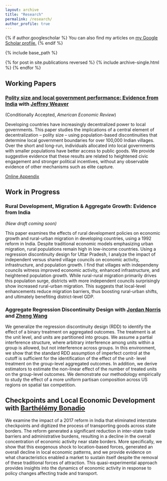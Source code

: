 ```yaml
---
layout: archive
title: "Research"
permalink: /research/
author_profile: true
---
```


{% if author.googlescholar %}
  You can also find my articles on <u><a href="{{author.googlescholar}}">my Google Scholar profile</a>.</u>
{% endif %}

{% include base_path %} 

{% for post in site.publications reversed %}
  {% include archive-single.html %}
{% endfor %}

## Working Papers

### [Polity size and local government performance: Evidence from India](https://www.dropbox.com/s/re5mn4tv5jgq1t0/UP_decentralization_small.pdf?dl=0) with [Jeffrey Weaver](https://www.jeff-weaver.com)

(Conditionally Accepted, *American Economic Review*)

Developing countries have increasingly decentralized power to local governments.
This paper studies the implications of a central element of decentralization – polity size
– using population-based discontinuities that determine local government boundaries
for over 100,000 Indian villages. Over the short and long-run, individuals allocated
into local governments with smaller populations have better access to public goods.
We provide suggestive evidence that these results are related to heightened civic engagement and stronger political incentives, without any observable evidence of other
mechanisms such as elite capture. 

[Online Appendix](https://www.dropbox.com/s/kkppgs8vm80wqc0/online_appendix.pdf?dl=0)

## Work in Progress

### Rural Development, Migration & Aggregate Growth: Evidence from India

*(New draft coming soon)*

This paper examines the effects of rural development policies on economic growth and rural-urban migration in developing countries, using a 1992 reform in India. Despite traditional economic models emphasizing urban migration, rural populations remain high in low-income countries. Using a regression discontinuity design for Uttar Pradesh, I analyze the impact of independent versus shared village councils on economic activity, infrastructure, and population growth. I find that villages with independeny councils witness improved economic activity, enhanced infrastructure, and heightened population growth. While rural-rural migration primarily drives this population surge, districts with more independent councils surprisingly show increased rural-urban migration. This suggests that local-level enhancements reduce migration barriers, thus boosting rural-urban shifts, and ultimately benefiting district-level GDP.


### Aggregate Regression Discontinuity Design with [Jordan Norris](https://www.jordanjnorris.com) and [Zheng Wang](https://www.zhengwangeconomics.com) 

We generalize the regression discontinuity design (RDD) to identify the effect of a binary treatment on aggregated outcomes. The treatment is at the unit level, and units are partitioned into groups. We assume a partial interference structure, where arbitrary interference among units within a group is allowed, but not interference across groups. In this environment, we show that the standard RDD assumption of imperfect control at the cutoff is sufficient for the identification of the effect of the unit- level treatment on the group-level aggregated outcomes. In addition, we derive estimators to estimate the non-linear effect of the number of treated units on the group-level outcomes. We demonstrate our methodology empirically to study the effect of a more uniform partisan composition across US regions on spatial tax competition.


## Checkpoints and Local Economic Development with [Barthélémy Bonadio](https://sites.google.com/view/bbonadio/home)

We examine the impact of a 2017 reform in India that eliminated interstate checkpoints and digitized the process of transporting goods across state borders. The reform generated a significant reduction in inter-state trade barriers and administrative burdens, resulting in a decline in the overall concentration of economic activity near state borders. More specifically, we show that this exogenous shock to location-based forces, generated an overall decline in local economic patterns, and we provide evidence on what characteristics enabled a market to sustain itself despite the removal of these traditional forces of attraction. This quasi-experimental approach provides insights into the dynamics of economic activity in response to policy changes affecting trade and transport.



